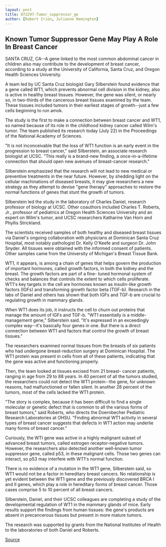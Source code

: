 ```yaml
---
layout: post
title: 072297-Tumor_suppressor_ge
author: [Robert Irion, Julianne Remington]
---
```


## Known Tumor Suppressor Gene May Play A Role In Breast Cancer

SANTA CRUZ, CA--A gene linked to the most common abdominal  cancer in children also may contribute to the development of breast  cancer, according to a study at the University of California, Santa  Cruz, and Oregon Health Sciences University.

A team led by UC Santa Cruz biologist Gary Silberstein found  evidence that a gene called WT1, which prevents abnormal cell  division in the kidney, also is active in healthy breast tissues.  However, the gene was silent, or nearly so, in two-thirds of the  cancerous breast tissues examined by the team. These tissues  included tumors in their earliest stages of growth--just a few cells  beginning to run amok.

The study is the first to make a connection between breast  cancer and WT1, so named because of its role in the childhood kidney  cancer called Wilm's tumor. The team published its research today  (July 22) in the Proceedings of the National Academy of Sciences.

"It is not inconceivable that the loss of WT1 function is an  early event in the progression to breast cancer," said Silberstein, an  associate research biologist at UCSC. "This really is a brand-new  finding, a once-in-a-lifetime connection that should open new  avenues of breast-cancer research."

Silberstein emphasized that the research will not lead to new  medical or preventive treatments in the near future. However, by  shedding light on the cellular machinations of diseased breasts, it  may give researchers a new strategy as they attempt to devise "gene  therapy" approaches to restore the normal functions of genes that  stunt the growth of tumors.

Silberstein led the study in the laboratory of Charles Daniel,  research professor of biology at UCSC. Other coauthors included  Charles T. Roberts, Jr., professor of pediatrics at Oregon Health  Sciences University and an expert on Wilm's tumor, and UCSC  researchers Katharine Van Horn and Phyllis Strickland.

The scientists received samples of both healthy and diseased  breast tissues via Daniel's ongoing collaboration with physicians at  Dominican Santa Cruz Hospital, most notably pathologist Dr. Kelly  O'Keefe and surgeon Dr. John Snyder. All tissues were obtained with  the informed consent of patients. Other samples came from the  University of Michigan's Breast Tissue Bank.

WT1, it appears, is among a chain of genes that helps govern  the production of important hormones, called growth factors, in both  the kidney and the breast. The growth factors are part of a fine- tuned hormonal system of checks and balances that controls the  extent to which cells proliferate. WT1's key targets in the cell are  hormones known as insulin-like growth factors (IGFs) and  transforming growth factor beta (TGF-b). Research in the labs of  Daniel and others has shown that both IGFs and TGF-b are crucial to  regulating growth in mammary glands.

When WT1 does its job, it instructs the cell to churn out  proteins that manage the amount of IGFs and TGF-b. "WT1 essentially  is a middle-management gene," Silberstein said. "It's expressed in an  exceedingly complex way--it's basically four genes in one. But there  is a direct connection between WT1 and factors that control the  growth of breast tissues."

The researchers examined normal tissues from the breasts of  six patients who had undergone breast-reduction surgery at  Dominican Hospital. The WT1 protein was present in cells from all of  these patients, indicating that the gene was active and functioning  properly.

Then, the team looked at tissues excised from 21 breast- cancer patients, ranging in age from 29 to 88 years. In 40 percent of  all the tumors studied, the researchers could not detect the WT1  protein--the gene, for unknown reasons, had malfunctioned or fallen  silent. In another 28 percent of the tumors, most of the cells lacked  the WT1 protein.

"The story is complex, because it has been difficult to find a  single molecular or genetic defect that is common to all the various  forms of breast tumors," said Roberts, who directs the Doernbecher  Pediatric Research Laboratories at OHSU. "Finding abnormal WT1  activity in several types of breast cancer suggests that defects in  WT1 action may underlie many forms of breast cancer."

Curiously, the WTI gene was active in a highly malignant  subset of advanced breast tumors, called estrogen receptor-negative  tumors. However, the researchers also detected another well-known  tumor suppressor gene, called p53, in these malignant cells. Those  two genes can interact, so p53 may interfere with WT1's normal  function.

There is no evidence of a mutation in the WT1 gene, Silberstein  said, so WT1 would not be a factor in hereditary breast cancers. No  relationship is yet evident between the WT1 gene and the previously  discovered BRCA I and II genes, which play a role in hereditary forms  of breast cancer. Those cases comprise 5 to 10 percent of all breast  cancers.

Silberstein, Daniel, and their UCSC colleagues are completing a  study of the developmental regulation of WT1 in the mammary  glands of mice. Early results support the findings from human  tissues: the gene's products are absent in precancerous tissues but  present in more mature tumors.

The research was supported by grants from the National  Institutes of Health to the laboratories of both Daniel and Roberts.

[Source](http://www1.ucsc.edu/news_events/press_releases/archive/97-98/07-97/072297-Tumor_suppressor_ge.html "Permalink to 072297-Tumor_suppressor_ge")